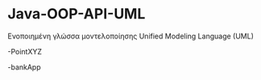 # Java-OOP-API-UML
Ενοποιημένη γλώσσα μοντελοποίησης Unified Modeling Language (UML)

-PointXYZ

-bankApp
